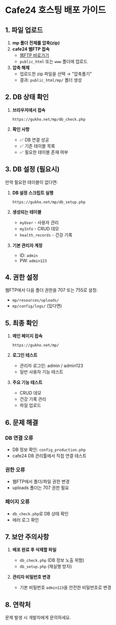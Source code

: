 # Cafe24 호스팅 배포 가이드

## 1. 파일 업로드

1. **mp 폴더 전체를 압축(zip)**
2. **cafe24 웹FTP 접속**
   - [웹FTP 바로가기](https://webftp.cafe24.com/)
   - `public_html` 또는 `www` 폴더에 업로드
3. **압축 해제**
   - 업로드한 zip 파일을 선택 → "압축풀기"
   - 결과: `public_html/mp/` 폴더 생성

## 2. DB 상태 확인

1. **브라우저에서 접속**
   ```
   https://gukho.net/mp/db_check.php
   ```

2. **확인 사항**
   - ✅ DB 연결 성공
   - ✅ 기존 테이블 목록
   - ✅ 필요한 테이블 존재 여부

## 3. DB 설정 (필요시)

만약 필요한 테이블이 없다면:

1. **DB 설정 스크립트 실행**
   ```
   https://gukho.net/mp/db_setup.php
   ```

2. **생성되는 테이블**
   - `myUser` - 사용자 관리
   - `myInfo` - CRUD 데모
   - `health_records` - 건강 기록

3. **기본 관리자 계정**
   - ID: `admin`
   - PW: `admin123`

## 4. 권한 설정

웹FTP에서 다음 폴더 권한을 707 또는 755로 설정:
- `mp/resources/uploads/`
- `mp/config/logs/` (있다면)

## 5. 최종 확인

1. **메인 페이지 접속**
   ```
   https://gukho.net/mp/
   ```

2. **로그인 테스트**
   - 관리자 로그인: admin / admin123
   - 일반 사용자 기능 테스트

3. **주요 기능 테스트**
   - CRUD 데모
   - 건강 기록 관리
   - 파일 업로드

## 6. 문제 해결

### DB 연결 오류
- DB 정보 확인: `config_production.php`
- cafe24 DB 관리툴에서 직접 연결 테스트

### 권한 오류
- 웹FTP에서 폴더/파일 권한 변경
- uploads 폴더는 707 권한 필요

### 페이지 오류
- `db_check.php`로 DB 상태 확인
- 에러 로그 확인

## 7. 보안 주의사항

1. **배포 완료 후 삭제할 파일**
   - `db_check.php` (DB 정보 노출 위험)
   - `db_setup.php` (재실행 방지)

2. **관리자 비밀번호 변경**
   - 기본 비밀번호 `admin123`을 안전한 비밀번호로 변경

## 8. 연락처

문제 발생 시 개발자에게 문의하세요. 